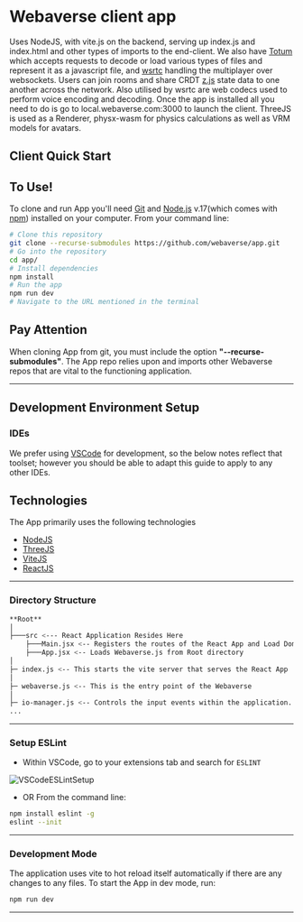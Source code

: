 # Webaverse client app

Uses NodeJS, with vite.js on the backend, serving up index.js and index.html and other types of imports to the end-client. We also have [Totum](https://github.com/webaverse/Totum/) which accepts requests to decode or load various types of files and represent it as a javascript file, and [wsrtc](https://github.com/webaverse/wsrtc/) handling the multiplayer over websockets. Users can join rooms and share CRDT [z.js](https://github.com/webaverse/zjs) state data to one another across the network. Also utilised by wsrtc are web codecs used to perform voice encoding and decoding.
Once the app is installed all you need to do is go to local.webaverse.com:3000 to launch the client. ThreeJS is used as a Renderer, physx-wasm for physics calculations as well as VRM models for avatars.

## Client Quick Start

## To Use!

To clone and run App you'll need [Git](https://git-scm.com) and [Node.js](https://nodejs.org/en/download/) v.17(which comes with [npm](http://npmjs.com)) installed on your computer. From your command line:

```bash
# Clone this repository
git clone --recurse-submodules https://github.com/webaverse/app.git
# Go into the repository
cd app/
# Install dependencies
npm install
# Run the app
npm run dev
# Navigate to the URL mentioned in the terminal

```

## Pay Attention

When cloning App from git, you must include the option **"--recurse-submodules"**. The App repo relies upon and imports other Webaverse repos that are vital to the functioning application.

---

## Development Environment Setup

### IDEs

We prefer using [VSCode](https://code.visualstudio.com/download) for development, so the below notes reflect that toolset; however you should be able to adapt this guide to apply to any other IDEs.

## Technologies

The App primarily uses the following technologies

* [NodeJS](https://nodejs.org/)
* [ThreeJS](https://threejs.org/)
* [ViteJS](https://vitejs.dev/)
* [ReactJS](https://reactjs.org/)

---

### Directory Structure

```bash
**Root**
│
├───src <--- React Application Resides Here
	├───Main.jsx <-- Registers the routes of the React App and Load Dom
	├───App.jsx <-- Loads Webaverse.js from Root directory
│
├─ index.js <-- This starts the vite server that serves the React App
│
├─ webaverse.js <-- This is the entry point of the Webaverse
│
├─ io-manager.js <-- Controls the input events within the application.
...
```

---

### Setup ESLint

* Within VSCode, go to your extensions tab and search for `ESLINT`

![VSCodeESLintSetup](https://user-images.githubusercontent.com/51108458/144331775-2f5363d9-8d3f-4120-bb22-3308047c5605.png)

* OR From the command line:

```bash
npm install eslint -g
eslint --init
```

---

### Development Mode

The application uses vite to hot reload itself automatically if there are any changes to any files. To start the App in dev mode, run:

```bash
npm run dev
```

---
